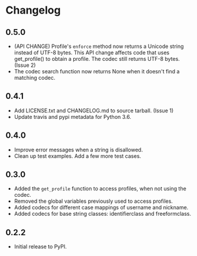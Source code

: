 # Changelog

## 0.5.0

- (API CHANGE) Profile's `enforce` method now returns a Unicode string instead of UTF-8 bytes. This API change affects code that uses get_profile() to obtain a profile. The codec still returns UTF-8 bytes. (Issue 2)
- The codec search function now returns None when it doesn't find a matching codec.

## 0.4.1

- Add LICENSE.txt and CHANGELOG.md to source tarball. (Issue 1)
- Update travis and pypi metadata for Python 3.6.

## 0.4.0

- Improve error messages when a string is disallowed.
- Clean up test examples. Add a few more test cases.

## 0.3.0

- Added the `get_profile` function to access profiles, when not using the codec.
- Removed the global variables previously used to access profiles.
- Added codecs for different case mappings of username and nickname.
- Added codecs for base string classes: identifierclass and freeformclass.

## 0.2.2

- Initial release to PyPI.
